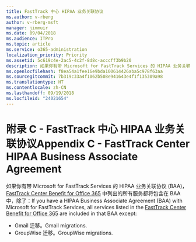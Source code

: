 ```yaml
---
title: FastTrack 中心 HIPAA 业务关联协议
ms.author: v-rberg
author: v-rberg-msft
manager: jimmuir
ms.date: 09/04/2018
ms.audience: ITPro
ms.topic: article
ms.service: o365-administration
localization_priority: Priority
ms.assetid: 5c619c4e-2ac5-4c2f-8d8c-acccff3b9b20
description: 如果你有带 Microsoft for FastTrack Services 的 HIPAA 业务关联协议 (BAA)，FastTrack Center Benefit for Office 365 中列出的所有服务都将包含在 BAA 中，除了：
ms.openlocfilehash: f8ea54a1fee16e9bda100614426aba5c978f63aa
ms.sourcegitcommit: 7b319c33a4f1062b508e941643e4f1f135309a98
ms.translationtype: HT
ms.contentlocale: zh-CN
ms.lasthandoff: 09/19/2018
ms.locfileid: "24021654"
---
```

# <a name="appendix-c---fasttrack-center-hipaa-business-associate-agreement"></a><span data-ttu-id="897e4-103">附录 C - FastTrack 中心 HIPAA 业务关联协议</span><span class="sxs-lookup"><span data-stu-id="897e4-103">Appendix C - FastTrack Center HIPAA Business Associate Agreement</span></span>

<span data-ttu-id="897e4-104">如果你有带 Microsoft for FastTrack Services 的 HIPAA 业务关联协议 (BAA)，[FastTrack Center Benefit for Office 365](fasttrack-benefit-for-office-365.md) 中列出的所有服务都将包含在 BAA 中，除了：</span><span class="sxs-lookup"><span data-stu-id="897e4-104">If you have a HIPAA Business Associate Agreement (BAA) with Microsoft for FastTrack Services, all services listed in the [FastTrack Center Benefit for Office 365](fasttrack-benefit-for-office-365.md) are included in that BAA except:</span></span> 
  
- <span data-ttu-id="897e4-105">Gmail 迁移。</span><span class="sxs-lookup"><span data-stu-id="897e4-105">Gmail migrations.</span></span>   
- <span data-ttu-id="897e4-106">GroupWise 迁移。</span><span class="sxs-lookup"><span data-stu-id="897e4-106">GroupWise migrations.</span></span>
    

